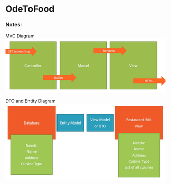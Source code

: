 # OdeToFood


### Notes:

MVC Diagram
![MVC diagram](Images/mvc.PNG)


DTO and Entity Diagram
![MVC diagram](Images/dto.PNG)
